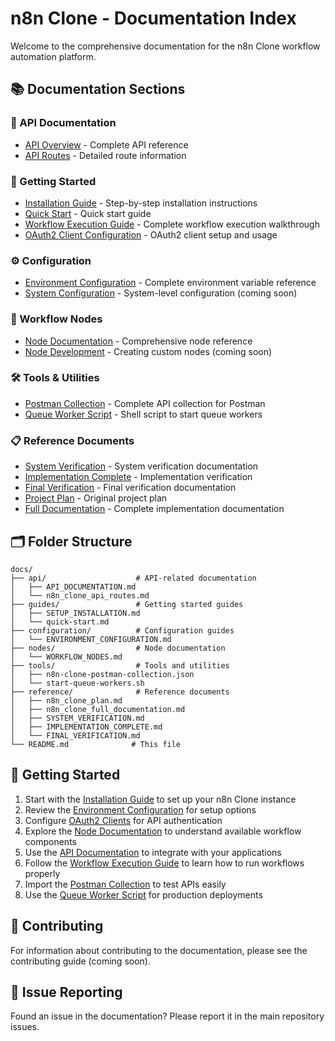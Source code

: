 # n8n Clone - Documentation Index

Welcome to the comprehensive documentation for the n8n Clone workflow automation platform.

## 📚 Documentation Sections

### 🔧 API Documentation
- [API Overview](api/API_DOCUMENTATION.md) - Complete API reference
- [API Routes](api/n8n_clone_api_routes.md) - Detailed route information

### 🚀 Getting Started
- [Installation Guide](guides/SETUP_INSTALLATION.md) - Step-by-step installation instructions
- [Quick Start](guides/quick-start.md) - Quick start guide
- [Workflow Execution Guide](guides/workflow-execution-guide.md) - Complete workflow execution walkthrough
- [OAuth2 Client Configuration](guides/oauth2-client-configuration.md) - OAuth2 client setup and usage

### ⚙️ Configuration
- [Environment Configuration](configuration/ENVIRONMENT_CONFIGURATION.md) - Complete environment variable reference
- [System Configuration](configuration/system.md) - System-level configuration (coming soon)

### 🧩 Workflow Nodes
- [Node Documentation](nodes/WORKFLOW_NODES.md) - Comprehensive node reference
- [Node Development](nodes/development.md) - Creating custom nodes (coming soon)

### 🛠️ Tools & Utilities
- [Postman Collection](tools/n8n-clone-postman-collection.json) - Complete API collection for Postman
- [Queue Worker Script](tools/start-queue-workers.sh) - Shell script to start queue workers

### 📋 Reference Documents
- [System Verification](reference/SYSTEM_VERIFICATION.md) - System verification documentation
- [Implementation Complete](reference/IMPLEMENTATION_COMPLETE.md) - Implementation verification
- [Final Verification](reference/FINAL_VERIFICATION.md) - Final verification documentation
- [Project Plan](reference/n8n_clone_plan.md) - Original project plan
- [Full Documentation](reference/n8n_clone_full_documentation.md) - Complete implementation documentation

## 🗂️ Folder Structure
```
docs/
├── api/                    # API-related documentation
│   ├── API_DOCUMENTATION.md
│   └── n8n_clone_api_routes.md
├── guides/                 # Getting started guides
│   ├── SETUP_INSTALLATION.md
│   └── quick-start.md
├── configuration/          # Configuration guides
│   └── ENVIRONMENT_CONFIGURATION.md
├── nodes/                  # Node documentation
│   └── WORKFLOW_NODES.md
├── tools/                  # Tools and utilities
│   ├── n8n-clone-postman-collection.json
│   └── start-queue-workers.sh
├── reference/              # Reference documents
│   ├── n8n_clone_plan.md
│   ├── n8n_clone_full_documentation.md
│   ├── SYSTEM_VERIFICATION.md
│   ├── IMPLEMENTATION_COMPLETE.md
│   └── FINAL_VERIFICATION.md
└── README.md              # This file
```

## 🚀 Getting Started

1. Start with the [Installation Guide](guides/SETUP_INSTALLATION.md) to set up your n8n Clone instance
2. Review the [Environment Configuration](configuration/ENVIRONMENT_CONFIGURATION.md) for setup options
3. Configure [OAuth2 Clients](guides/oauth2-client-configuration.md) for API authentication
4. Explore the [Node Documentation](nodes/WORKFLOW_NODES.md) to understand available workflow components
5. Use the [API Documentation](api/API_DOCUMENTATION.md) to integrate with your applications
6. Follow the [Workflow Execution Guide](guides/workflow-execution-guide.md) to learn how to run workflows properly
7. Import the [Postman Collection](tools/n8n-clone-postman-collection.json) to test APIs easily
8. Use the [Queue Worker Script](tools/start-queue-workers.sh) for production deployments

## 🤝 Contributing

For information about contributing to the documentation, please see the contributing guide (coming soon).

## 🐛 Issue Reporting

Found an issue in the documentation? Please report it in the main repository issues.